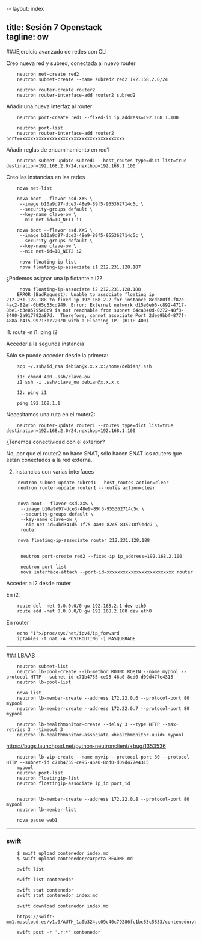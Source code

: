 --
layout: index

title: Sesión 7 Openstack	
tagline: ow
---
###Ejercicio avanzado de redes con CLI

Creo nueva red y subred, conectada al nuevo router

		neutron net-create red2
		neutron subnet-create --name subred2 red2 192.168.2.0/24 		

		neutron router-create router2
		neutron router-interface-add router2 subred2

Añadir una nueva interfaz al router

		neutron port-create red1 --fixed-ip ip_address=192.168.1.100		

		neutron port-list
		neutron router-interface-add router2 port=xxxxxxxxxxxxxxxxxxxxxxxxxxxxxxxxxxxxxxx

Añadir reglas de encaminamiento en red1

		neutron subnet-update subred1 --host_routes type=dict list=true destination=192.168.2.0/24,nexthop=192.168.1.100

Creo las instancias en las redes

		nova net-list		

		nova boot --flavor ssd.XXS \
		 --image b10a9d97-dce3-48e9-89f5-955362714c5c \
		 --security-groups default \
		 --key-name clave-ow \
		 --nic net-id=ID_NET1 i1		

		nova boot --flavor ssd.XXS \
		 --image b10a9d97-dce3-48e9-89f5-955362714c5c \
		 --security-groups default \
		 --key-name clave-ow \
		 --nic net-id=ID_NET2 i2
		 
		 nova floating-ip-list
		 nova floating-ip-associate i1 212.231.128.187

 ¿Podemos asignar una ip flotante a i2?

		 nova floating-ip-associate i2 212.231.128.188
 		ERROR (BadRequest): Unable to associate floating ip 212.231.128.188 to fixed ip 192.168.2.2 for instance 8cdb80ff-f82e-4ac2-82af-0b65c53cd949. Error: External network d15e0eb6-c892-4717-8be1-b3e85795e8c9 is not reachable from subnet 64ca340d-0272-48f3-8400-2a917792a87d.  Therefore, cannot associate Port 2dee9bbf-877f-488a-b415-99713b7720c0 with a Floating IP. (HTTP 400)

i1: route -n
i1: ping i2

Acceder a la segunda instancia

Sólo se puede acceder desde la primera:

		scp ~/.ssh/id_rsa debian@x.x.x.x:/home/debian/.ssh

		i1: chmod 400 .ssh/clave-ow
		i1 ssh -i .ssh/clave_ow debian@x.x.x.x

		12: ping i1

		ping 192.168.1.1

Necesitamos una ruta en el router2:

		neutron router-update router1 --routes type=dict list=true destination=192.168.2.0/24,nexthop=192.168.1.100

¿Tenemos conectividad con el exterior?

No, por que el router2 no hace SNAT, sólo hacen SNAT los routers que están conectados a la red externa.


2. Instancias con varias interfaces

		neutron subnet-update subred1 --host_routes action=clear
		neutron router-update router1 --routes action=clear		
		

		nova boot --flavor ssd.XXS \
		 --image b10a9d97-dce3-48e9-89f5-955362714c5c \
		 --security-groups default \
		 --key-name clave-ow \
		 --nic net-id=4bd341d5-1f75-4a9c-82c5-835218f9bdc7 \
		 router		

		nova floating-ip-associate router 212.231.128.188		
		

		 neutron port-create red2 --fixed-ip ip_address=192.168.2.100		

		 neutron port-list
		 nova interface-attach --port-id=xxxxxxxxxxxxxxxxxxxxxxxxx router

Acceder a i2 desde router
 
En i2:

		route del -net 0.0.0.0/0 gw 192.168.2.1 dev eth0
		route add -net 0.0.0.0/0 gw 192.168.2.100 dev eth0

En router

		echo "1">/proc/sys/net/ipv4/ip_forward
		iptables -t nat -A POSTROUTING -j MASQUERADE

<hr/>
### LBAAS

		neutron subnet-list
		neutron lb-pool-create --lb-method ROUND_ROBIN --name mypool --protocol HTTP --subnet-id c71b4755-ce95-46a0-8cd0-d09d477e4315 
		neutron lb-pool-list		

		nova list 
		neutron lb-member-create --address 172.22.0.6 --protocol-port 80 mypool
		neutron lb-member-create --address 172.22.0.7 --protocol-port 80 mypool		

		neutron lb-healthmonitor-create --delay 3 --type HTTP --max-retries 3 --timeout 3
		neutron lb-healthmonitor-associate <healthmonitor-uuid> mypool		

https://bugs.launchpad.net/python-neutronclient/+bug/1353536		

		neutron lb-vip-create --name myvip --protocol-port 80 --protocol HTTP --subnet-id c71b4755-ce95-46a0-8cd0-d09d477e4315
		mypool
		neutron port-list
		neutron floatingip-list
		neutron floatingip-associate ip_id port_id		
		

		neutron lb-member-create --address 172.22.0.8 --protocol-port 80 mypool
		neutron lb-member-list		

		nova pause web1

<hr/>

### swift

		$ swift upload contenedor index.md
		$ swift upload contenedor/carpeta README.md		

		swift list		

		swift list contenedor		

		swift stat contenedor
		swift stat contenedor index.md		

		swift download contenedor index.md		

		https://swift-mm1.mascloud.es/v1.0/AUTH_1a0b324cc09c40c79286fc1bc63c5833/contenedor/entrada.png		

		swift post -r '.r:*' contenedor